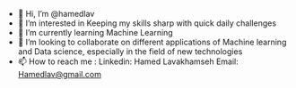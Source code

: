 - 👋 Hi, I’m @hamedlav
- 👀 I’m interested in Keeping my skills sharp with quick daily challenges
- 🌱 I’m currently learning Machine Learning
- 💞️ I’m looking to collaborate on different applications of Machine learning and Data science, especially in the field of new technologies
- 📫 How to reach me : 
                      Linkedin: Hamed Lavakhamseh
                      Email:    Hamedlav@gmail.com

